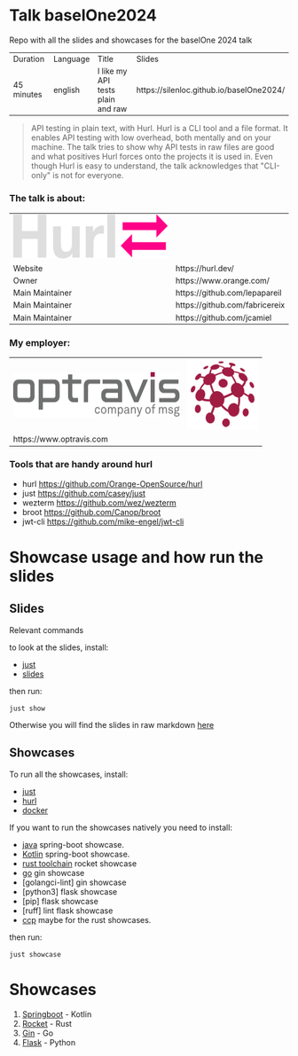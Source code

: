 # Talk baselOne2024

Repo with all the slides and showcases for the baselOne 2024 talk

<table>
  <tr>  
   <td> Duration </td>
   <td> Language</td>
   <td> Title </td>
   <td> Slides </td>
  </tr>
  <tr>
    <td> 45 minutes </td>
    <td> english </td>
    <td> I like my API tests plain and raw </td>
    <td>  https://silenloc.github.io/baselOne2024/ </td>
  </tr>
</table>

> API testing in plain text, with Hurl. Hurl is a CLI tool and a file format. It enables API testing with low overhead,
> both mentally and on your machine. The talk tries to show why API tests in raw files are good and what positives Hurl
> forces onto the projects it is used in. Even though Hurl is easy to understand, the talk acknowledges that "CLI-only" is
> not for everyone.

### The talk is about:

<table>
  <tr>
   <td><img src="img/hurl.png" width="300" height="80"/></td>
  </tr>
  <tr>
   <td> Website </td>
   <td> https://hurl.dev/ </td>
  </tr>
  <tr>
 <td> Owner </td>
   <td> https://www.orange.com/ </td>
  <tr>
 <tr>
<td> Main Maintainer </td>
      <td> https://github.com/lepapareil </td>
  <tr>
 <tr>
<td> Main Maintainer </td>
      <td> https://github.com/fabricereix </td>
  <tr>
 <tr>
<td> Main Maintainer </td>
      <td> https://github.com/jcamiel </td>
  <tr>
</table>

### My employer:

<table>
  <tr>
   <td><img src="img/opt_banner.png" width="300" height="80"/></td>
   <td><img src="img/logo.svg" width="128" height="128"/></td>
  </tr>
  <tr>
       <td> https://www.optravis.com </td> 
  </tr>
</table>

### Tools that are handy around hurl

- hurl https://github.com/Orange-OpenSource/hurl
- just https://github.com/casey/just
- wezterm https://github.com/wez/wezterm
- broot https://github.com/Canop/broot
- jwt-cli https://github.com/mike-engel/jwt-cli

# Showcase usage and how run the slides

## Slides

Relevant commands

to look at the slides, install:

- [just](https://github.com/casey/just?tab=readme-ov-file#installation)
- [slides](https://github.com/maaslalani/slides)

then run:

```
just show
```

Otherwise you will find the slides in raw
markdown [here](https://github.com/SilenLoc/baselOne2024/blob/bec4321ad82dd81ecace91735888e46cdbc78c29/slides)

## Showcases
To run all the showcases, install:

- [just](https://github.com/casey/just?tab=readme-ov-file#installation)
- [hurl](https://hurl.dev/docs/installation.html)
- [docker](https://docs.docker.com/engine/install/)

If you want to run the showcases natively you need to install:

- [java](https://www.java.com/en/) spring-boot showcase.
- [Kotlin](https://kotlinlang.org/docs/getting-started.html) spring-boot showcase.
- [rust toolchain](https://www.rust-lang.org/tools/install) rocket showcase
- [go](https://go.dev/doc/install) gin showcase
- [golangci-lint] gin showcase
- [python3] flask showcase
- [pip] flask showcase
- [ruff] lint flask showcase
- [ccp](https://stackoverflow.com/questions/62819285/is-there-a-single-official-c-compiler-and-how-do-i-install-it)
  maybe for the rust showcases.

then run:

```
just showcase
```

# Showcases

1. [Springboot](https://spring.io/projects/spring-boot) - Kotlin
2. [Rocket](https://rocket.rs/) - Rust
3. [Gin](https://gin-gonic.com/) - Go
4. [Flask](https://flask-restful.readthedocs.io/en/latest/) - Python

